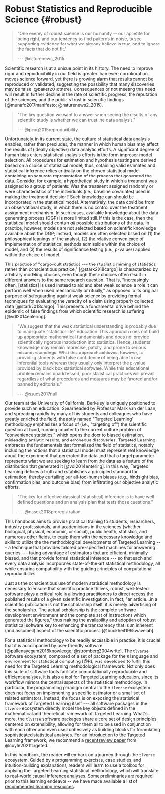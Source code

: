 # Robust Statistics and Reproducible Science {#robust}

<!--

test shortbox



test VT1

-->

> "One enemy of robust science is our humanity -- our appetite for
> being right, and our tendency to find patterns in noise, to see supporting
> evidence for what we already believe is true, and to ignore the facts that do
> not fit."
>
> --- @naturenews_2015

Scientific research is at a unique point in its history. The need to improve
rigor and reproducibility in our field is greater than ever; corroboration moves
science forward, yet there is growing alarm that results cannot be reproduced or
validated, suggesting the possibility that many discoveries may be false
[@baker2016there]. Consequences of not meeting this need will result in further
decline in the rate of scientific progress, the reputation of the sciences, and
the public's trust in scientific findings [@munafo2017manifesto;
@naturenews2_2015].

> "The key question we want to answer when seeing the results of any scientific
> study is whether we can trust the data analysis."
>
> --- @peng2015reproducibility

Unfortunately, in its current state, the culture of statistical data analysis
enables, rather than precludes, the manner in which human bias may affect the
results of (ideally objective) data analytic efforts. A significant degree of
human bias enters statistical analysis efforts in the form improper model
selection. All procedures for estimation and hypothesis testing are derived
based on a choice of statistical model; thus, obtaining valid estimates and
statistical inference relies critically on the chosen statistical model
containing an accurate representation of the process that generated the data.
Consider, for example, a hypothetical study in which a treatment was assigned to
a group of patients: Was the treatment assigned randomly or were characteristics
of the individuals (i.e., baseline covariates) used in making the treatment
decision? Such knowledge can should be incorporated in the statistical model.
Alternatively, the data could be from an observational study, in which there is
no control over the treatment assignment mechanism. In such cases, available
knowledge about the data-generating process (DGP) is more limited still.  If
this is the case, then the statistical model should contain *all* possible
distributions of the data. In practice, however, models are not selected based
on scientific knowledge available about the DGP; instead, models are often
selected based on (1) the philosophical leanings of the analyst, (2) the
relative convenience of implementation of statistical methods admissible within
the choice of model, and (3) the results of significance testing (i.e.,
p-values) applied within the choice of model.

This practice of "cargo-cult statistics --- the ritualistic miming of statistics
rather than conscientious practice," [@stark2018cargo] is characterized by
arbitrary modeling choices, even though these choices often result in different
answers to the same research question.  That is, "increasingly often,
[statistics] is used instead to aid and abet weak science, a role it can perform
well when used mechanically or ritually," as opposed to its original purpose of
safeguarding against weak science by providing formal techniques for evaluating
the veracity of a claim using properly collected data [@stark2018cargo]. This
presents a fundamental drive behind the epidemic of false findings from which
scientific research is suffering [@vdl2014entering].

> "We suggest that the weak statistical understanding is probably due to
> inadequate "statistics lite" education. This approach does not build up
> appropriate mathematical fundamentals and does not provide scientifically
> rigorous introduction into statistics. Hence, students' knowledge may remain
> imprecise, patchy, and prone to serious misunderstandings. What this approach
> achieves, however, is providing students with false confidence of being able
> to use inferential tools whereas they usually only interpret the p-value
> provided by black box statistical software. While this educational problem
> remains unaddressed, poor statistical practices will prevail regardless of
> what procedures and measures may be favored and/or banned by editorials."
>
> --- @szucs2017null

Our team at the University of California, Berkeley is uniquely positioned to
provide such an education. Spearheaded by Professor Mark van der Laan, and
spreading rapidly by many of his students and colleagues who have greatly
enriched the field, the aptly named "Targeted Learning" methodology emphasizes a
focus of (i.e., "targeting of") the scientific question at hand, running counter
to the current culture problem of "convenience statistics," which opens the door
to biased estimation, misleading analytic results, and erroneous discoveries.
Targeted Learning embraces the fundamentals that formalized the field of
statistics, notably including the notions that a statistical model must
represent real knowledge about the experiment that generated the data and that a
target parameter represents what we are seeking to learn from the data as a
feature of the distribution that generated it [@vdl2014entering]. In this way,
Targeted Learning defines a truth and establishes a principled standard for
estimation, thereby curtailing our all-too-human biases (e.g., hindsight bias,
confirmation bias, and outcome bias) from infiltrating our objective analytic
efforts.

> "The key for effective classical [statistical] inference is to have
> well-defined questions and an analysis plan that tests those questions."
>
> --- @nosek2018preregistration

This handbook aims to provide practical training to students, researchers,
industry professionals, and academicians in the sciences (whether biological,
physical, economic, or social), public health, statistics, and numerous other
fields, to equip them with the necessary knowledge and skills to utilize the the
methodological developments of Targeted Learning --- a technique that provides
tailored pre-specified machines for answering queries --- taking advantage of
estimators that are efficient, minimally biased, and that provide formal
statistical inference --- so that each and every data analysis incorporates
state-of-the-art statistical methodology, all while ensuring compatibility with
the guiding principles of computational reproducibility.

Just as the conscientious use of modern statistical methodology is necessary to
ensure that scientific practice thrives, robust, well-tested software plays a
critical role in allowing practitioners to direct access the published results
of a given scientific investigation.  In fact, "an article...in a scientific
publication is not the scholarship itself, it is merely advertising of the
scholarship. The actual scholarship is the complete software development
environment and the complete set of instructions which generated the figures,"
thus making the availability and adoption of robust statistical software key to
enhancing the transparency that is an inherent (and assumed) aspect of the
scientific process [@buckheit1995wavelab].

For a statistical methodology to be readily accessible in practice, it is
crucial that it is accompanied by user-friendly software
[@pullenayegum2016knowledge; @stromberg2004write]. The `tlverse` software
ecosystem, composed of a set of package for the `R` language and environment for
statistical computing [@R], was developed to fulfill this need for the Targeted
Learning methodological framework. Not only does this suite of software tools
facilitate computationally reproducible and efficient analyses, it is also a
tool for Targeted Learning education, since its workflow mirrors the central
aspects of the statistical methodology. In particular, the programming paradigm
central to the `tlverse` ecosystem does not focus on implementing a specific
estimator or a small set of related estimators. Instead, the focus is on
exposing the statistical framework of Targeted Learning itself --- all software
packages in the `tlverse` ecosystem directly model the key objects defined in
the mathematical and theoretical framework of Targeted Learning. What's more,
the `tlverse` software packages share a core set of design principles centered
on extensibility, allowing for them all to be used in conjunction with each
other and even used cohesively as building blocks for formulating sophisticated
statistical analyses. For an introduction to the Targeted Learning framework, we
recommend a [recent review paper](https://arxiv.org/abs/2006.07333) from
@coyle2021targeted.

In this handbook, the reader will embark on a journey through the `tlverse`
ecosystem. Guided by `R` programming exercises, case studies, and
intuition-building explanations, readers will learn to use a toolbox for
applying the Targeted Learning statistical methodology, which will translate to
real-world causal inference analyses. Some preliminaries are required prior to
this learning endeavor -- we have made available a list of [recommended learning
resources](#learn).
